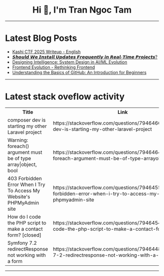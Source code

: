 <h1 align="center">Hi 👋, I'm Tran Ngoc Tam</h1>

---

# Latest Blog Posts 
<!-- BLOG-POST-LIST:START -->
- [Kashi CTF 2025 Writeup - English](https://dev.to/hitter/kashi-ctf-2025-writeup-english-2l8a)
- [𝙎𝙝𝙤𝙪𝙡𝙙 𝙒𝙚 𝙄𝙣𝙨𝙩𝙖𝙡𝙡 𝙐𝙥𝙙𝙖𝙩𝙚𝙨 𝙁𝙧𝙚𝙦𝙪𝙚𝙣𝙩𝙡𝙮 𝙞𝙣 𝙍𝙚𝙖𝙡-𝙏𝙞𝙢𝙚 𝙋𝙧𝙤𝙟𝙚𝙘𝙩𝙨?](https://dev.to/supraja_tangella_b7f0738e/--2jpj)
- [Designing Intelligence: System Design in AI/ML Evolution](https://dev.to/balagmadhu/designing-intelligence-system-design-in-aiml-evolution-28a9)
- [Frontend Evolution - Rethinking Frontend](https://dev.to/adalbertuschris/frontend-evolution-rethinking-frontend-4iha)
- [Understanding the Basics of GitHub: An Introduction for Beginners](https://dev.to/theuzomavictor/understanding-the-basics-of-github-an-introduction-for-beginners-4iee)
<!-- BLOG-POST-LIST:END -->

---

# Latest stack oveflow activity
<table>
  <tr><th>Title</th><th>Link</th></tr>
  <!-- STACKOVERFLOW:START --><tr><td>composer dev is starting my other Laravel project</td><td>https://stackoverflow.com/questions/79464664/composer-dev-is-starting-my-other-laravel-project</td></tr><tr><td>Warning: foreach&lpar;&rpar; argument must be of type array|object, bool</td><td>https://stackoverflow.com/questions/79464646/warning-foreach-argument-must-be-of-type-arrayobject-bool</td></tr><tr><td>403 Forbidden Error When I Try To Access My Website&#39;s PHPMyAdmin site</td><td>https://stackoverflow.com/questions/79464559/403-forbidden-error-when-i-try-to-access-my-websites-phpmyadmin-site</td></tr><tr><td>How do I code the PHP script to make a contact form? [closed]</td><td>https://stackoverflow.com/questions/79464549/how-do-i-code-the-php-script-to-make-a-contact-form</td></tr><tr><td>Symfony 7.2 redirectResponse not working with a form</td><td>https://stackoverflow.com/questions/79464489/symfony-7-2-redirectresponse-not-working-with-a-form</td></tr><!-- STACKOVERFLOW:END -->
</table>

---


